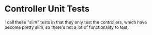 # Controller Unit Tests

I call these "slim" tests in that they only test the controllers, which have become pretty slim,
so there's not a lot of functionality to test.